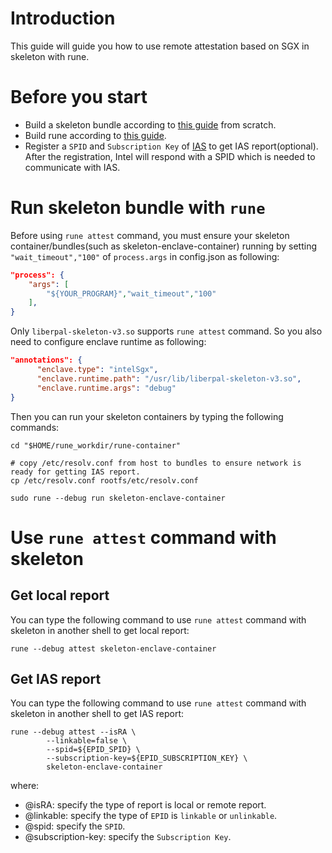 # Introduction
This guide will guide you how to use remote attestation based on SGX in skeleton with rune.

# Before you start
- Build a skeleton bundle according to [this guide](https://github.com/alibaba/inclavare-containers/blob/master/rune/libenclave/internal/runtime/pal/skeleton/README.md) from scratch.
- Build rune according to [this guide](https://github.com/alibaba/inclavare-containers#rune).
- Register a `SPID` and `Subscription Key` of [IAS](https://api.portal.trustedservices.intel.com/EPID-attestation) to get IAS report(optional). After the registration, Intel will respond with a SPID which is needed to communicate with IAS.

# Run skeleton bundle with `rune`
Before using `rune attest` command, you must ensure your skeleton container/bundles(such as skeleton-enclave-container) running by setting `"wait_timeout","100"` of `process.args` in config.json as following:
```json
"process": {
	"args": [
		"${YOUR_PROGRAM}","wait_timeout","100"
	],
}
```

Only `liberpal-skeleton-v3.so` supports `rune attest` command. So you also need to configure enclave runtime as following:
```json
"annotations": {
      "enclave.type": "intelSgx",
      "enclave.runtime.path": "/usr/lib/liberpal-skeleton-v3.so",
      "enclave.runtime.args": "debug"
}
```

Then you can run your skeleton containers by typing the following commands:

```shell
cd "$HOME/rune_workdir/rune-container"

# copy /etc/resolv.conf from host to bundles to ensure network is ready for getting IAS report.
cp /etc/resolv.conf rootfs/etc/resolv.conf

sudo rune --debug run skeleton-enclave-container
```

# Use `rune attest` command with skeleton
## Get local report

You can type the following command to use `rune attest` command with skeleton in another shell to get local report:
```shell
rune --debug attest skeleton-enclave-container
```

## Get IAS report

You can type the following command to use `rune attest` command with skeleton in another shell to get IAS report:

```shell
rune --debug attest --isRA \
		--linkable=false \
		--spid=${EPID_SPID} \
		--subscription-key=${EPID_SUBSCRIPTION_KEY} \
		skeleton-enclave-container
```

where:
- @isRA: specify the type of report is local or remote report.
- @linkable: specify the type of `EPID` is `linkable` or `unlinkable`.
- @spid: specify the `SPID`.
- @subscription-key: specify the `Subscription Key`.
